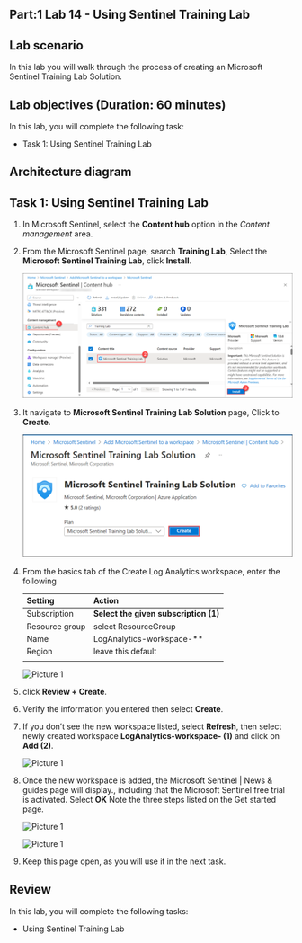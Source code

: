 ## Part:1 Lab 14 - Using Sentinel Training Lab 

## Lab scenario
In this lab you will walk through the process of creating an  Microsoft Sentinel Training Lab Solution.

## Lab objectives (Duration: 60 minutes)

In this lab, you will complete the following task:

+ Task 1: Using Sentinel Training Lab 

## Architecture diagram


## Task 1:  Using Sentinel Training Lab 

1. In Microsoft Sentinel, select the **Content hub** option in the *Content management* area.

1. From the Microsoft Sentinel page, search **Training Lab**, Select the **Microsoft Sentinel Training Lab**, click **Install**.
   
   ![Picture 1](../media/image_35.png)

1. It navigate to **Microsoft Sentinel Training Lab Solution** page, Click to **Create**.
   
   ![Picture 1](../media/image_36.png)

1. From the basics tab of the Create Log Analytics workspace, enter the following

    | Setting | Action |
    | -- | -- |
    | Subscription |  **Select the given subscription (1)**  |
    | Resource group | select ResourceGroup |
    | Name | LogAnalytics-workspace-<inject key="DeploymentID" enableCopy="false"/>** |
    | Region | leave this default |
    |||

    ![Picture 1](../media/image1-lab7.png)

1. click **Review + Create**.   

1. Verify the information you entered then select **Create**.

1. If you don’t see the new workspace listed, select **Refresh**, then select newly created workspace **LogAnalytics-workspace-<inject key="DeploymentID" enableCopy="false"/> (1)** and click on **Add (2)**.

   ![Picture 1](../media/image2-lab(7).png)

1. Once the new workspace is added, the Microsoft Sentinel | News & guides page will display., including that the Microsoft Sentinel free trial is activated. Select **OK**  Note the three steps listed on the Get started page.

   ![Picture 1](../media/image_8.png)
   
   ![Picture 1](../media/image_9.png)

1. Keep this page open, as you will use it in the next task.

## Review
In this lab, you will complete the following tasks:
+ Using Sentinel Training Lab 
